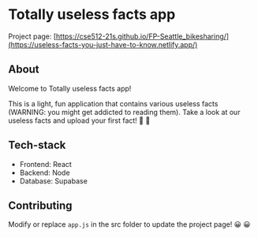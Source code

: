 # Totally useless facts app

Project page: [https://cse512-21s.github.io/FP-Seattle_bikesharing/](https://useless-facts-you-just-have-to-know.netlify.app/)

## About
Welcome to Totally useless facts app!

This is a light, fun application that contains various useless facts (WARNING: you might get addicted to reading them). Take a look at our useless facts and upload your first fact! :vulcan_salute: :eyes:

## Tech-stack
* Frontend: React
* Backend: Node
* Database: Supabase

## Contributing
Modify or replace `app.js` in the src folder to update the project page! :grinning: :grinning:
